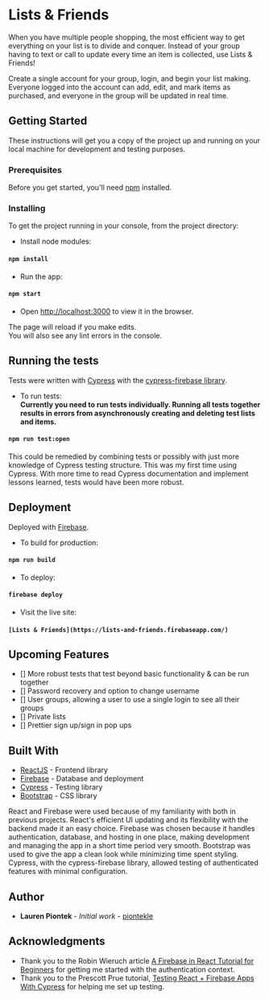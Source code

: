 # Lists & Friends

When you have multiple people shopping, the most efficient way to get everything on your list is to divide and conquer. Instead of your group having to text or call to update every time an item is collected, use Lists & Friends!

Create a single account for your group, login, and begin your list making. Everyone logged into the account can add, edit, and mark items as purchased, and everyone in the group will be updated in real time.

## Getting Started

These instructions will get you a copy of the project up and running on your local machine for development and testing purposes.

### Prerequisites

Before you get started, you'll need [npm](https://docs.npmjs.com/) installed.

### Installing

To get the project running in your console, from the project directory:

* Install node modules:

#### `npm install`


* Run the app: 

#### `npm start`

* Open [http://localhost:3000](http://localhost:3000) to view it in the browser.

The page will reload if you make edits.<br>
You will also see any lint errors in the console.


## Running the tests

Tests were written with [Cypress](https://www.cypress.io/) with the [cypress-firebase library](https://www.npmjs.com/package/cypress-firebase).

* To run tests:<br>
**Currently you need to run tests individually. Running all tests together results in errors from asynchronously creating and deleting test lists and items.**

#### `npm run test:open`

This could be remedied by combining tests or possibly with just more knowledge of Cypress testing structure. This was my first time using Cypress. With more time to read Cypress documentation and implement lessons learned, tests would have been more robust.

## Deployment

Deployed with [Firebase](https://firebase.google.com/docs).

* To build for production: 

#### `npm run build`

* To deploy:

#### `firebase deploy`

* Visit the live site:

#### `[Lists & Friends](https://lists-and-friends.firebaseapp.com/)`

## Upcoming Features

- [] More robust tests that test beyond basic functionality & can be run together
- [] Password recovery and option to change username
- [] User groups, allowing a user to use a single login to see all their groups
- [] Private lists
- [] Prettier sign up/sign in pop ups

## Built With

* [ReactJS](https://reactjs.org/) - Frontend library
* [Firebase](https://firebase.google.com/docs) - Database and deployment
* [Cypress](https://www.cypress.io/) - Testing library
* [Bootstrap](https://getbootstrap.com/docs/4.3/getting-started/introduction/) - CSS library

React and Firebase were used because of my familiarity with both in previous projects. React's efficient UI updating and its flexibility with the backend made it an easy choice. Firebase was chosen because it handles authentication, database, and hosting in one place, making development and managing the app in a short time period very smooth. Bootstrap was used to give the app a clean look while minimizing time spent styling. Cypress, with the cypress-firebase library, allowed testing of authenticated features with minimal configuration.

## Author

* **Lauren Piontek** - *Initial work* - [piontekle](https://github.com/piontekle)

## Acknowledgments

* Thank you to the Robin Wieruch article [A Firebase in React Tutorial for Beginners](https://www.robinwieruch.de/complete-firebase-authentication-react-tutorial/) for getting me started with the authentication context.
* Thank you to the Prescott Prue tutorial, [Testing React + Firebase Apps With Cypress](https://medium.com/@prescottprue/testing-react-firebase-apps-with-cypress-7d7a64d155de) for helping me set up testing.